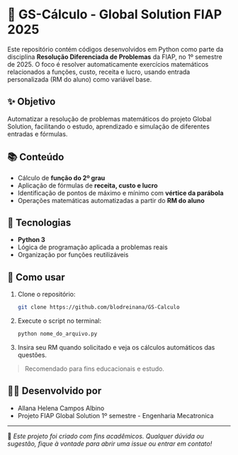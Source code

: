 # 🧮 GS-Cálculo - Global Solution FIAP 2025

Este repositório contém códigos desenvolvidos em Python como parte da disciplina **Resolução Diferenciada de Problemas** da FIAP, no 1º semestre de 2025. O foco é resolver automaticamente exercícios matemáticos relacionados a funções, custo, receita e lucro, usando entrada personalizada (RM do aluno) como variável base.

## ✨ Objetivo

Automatizar a resolução de problemas matemáticos do projeto Global Solution, facilitando o estudo, aprendizado e simulação de diferentes entradas e fórmulas.

## 📚 Conteúdo

- Cálculo de **função do 2º grau**
- Aplicação de fórmulas de **receita, custo e lucro**
- Identificação de pontos de máximo e mínimo com **vértice da parábola**
- Operações matemáticas automatizadas a partir do **RM do aluno**

## 🧠 Tecnologias

- **Python 3**
- Lógica de programação aplicada a problemas reais
- Organização por funções reutilizáveis

## 🧪 Como usar

1. Clone o repositório:
   ```bash
   git clone https://github.com/blodreinana/GS-Calculo
   ```
2. Execute o script no terminal:
   ```bash
   python nome_do_arquivo.py
   ```
3. Insira seu RM quando solicitado e veja os cálculos automáticos das questões.

> Recomendado para fins educacionais e estudo.

## 👩‍💻 Desenvolvido por

- Allana Helena Campos Albino
- Projeto FIAP Global Solution 1º semestre - Engenharia Mecatronica

---

📌 *Este projeto foi criado com fins acadêmicos. Qualquer dúvida ou sugestão, fique à vontade para abrir uma issue ou entrar em contato!*
